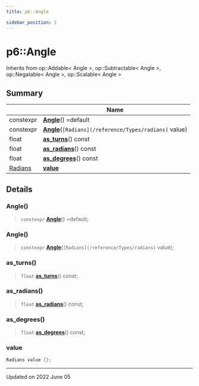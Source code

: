 ```yaml
---
title: p6::Angle

sidebar_position: 1
---
```


# p6::Angle





Inherits from op::Addable< Angle >, op::Subtractable< Angle >, op::Negatable< Angle >, op::Scalable< Angle >



## Summary

|                | Name           |
| -------------- | -------------- |
| constexpr | **[Angle](/reference/Types/angle#angle)**() =default |
| constexpr | **[Angle](/reference/Types/angle#angle)**(`[Radians](/reference/Types/radians)` value) |
| float | **[as_turns](/reference/Types/angle#as_turns)**() const |
| float | **[as_radians](/reference/Types/angle#as_radians)**() const |
| float | **[as_degrees](/reference/Types/angle#as_degrees)**() const |
| [Radians](/reference/Types/radians) | **[value](/reference/Types/angle#value)**  |

## Details


### Angle()

> `constexpr` **[Angle](/reference/Types/angle#angle)**() =default;



### Angle()

> `constexpr` **[Angle](/reference/Types/angle#angle)**(`[Radians](/reference/Types/radians)` value);



### as_turns()

> `float` **[as_turns](/reference/Types/angle#as_turns)**() const;



### as_radians()

> `float` **[as_radians](/reference/Types/angle#as_radians)**() const;



### as_degrees()

> `float` **[as_degrees](/reference/Types/angle#as_degrees)**() const;





### value

```cpp
Radians value {};
```


-------------------------------

Updated on 2022 June 05